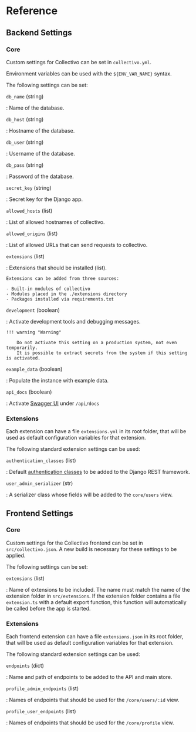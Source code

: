# Reference

## Backend Settings

### Core

Custom settings for Collectivo can be set in `collectivo.yml`.

Environment variables can be used with the `${ENV_VAR_NAME}` syntax.

The following settings can be set:

`db_name` (string)

: Name of the database.

`db_host` (string)

: Hostname of the database.

`db_user` (string)

:  Username of the database.

`db_pass` (string)

: Password of the database.

`secret_key` (string)

: Secret key for the Django app.

`allowed_hosts` (list)

: List of allowed hostnames of collectivo.

`allowed_origins` (list)

: List of allowed URLs that can send requests to collectivo.


`extensions` (list)

: Extensions that should be installed (list).

    Extensions can be added from three sources:

    - Built-in modules of collectivo
    - Modules placed in the ./extensions directory
    - Packages installed via requirements.txt

`development` (boolean)

: Activate development tools and debugging messages.

    !!! warning "Warning"

        Do not activate this setting on a production system, not even temporarily.
        It is possible to extract secrets from the system if this setting is activated.

`example_data` (boolean)

: Populate the instance with example data.

`api_docs` (boolean)

: Activate [Swagger UI](https://swagger.io/tools/swagger-ui/) under `/api/docs`


### Extensions

Each extension can have a file `extensions.yml` in its root folder,
that will be used as default configuration variables for that extension.

The following standard extension settings can be used:

`authentication_classes` (list)

: Default [authentication classes](https://www.django-rest-framework.org/api-guide/authentication/#setting-the-authentication-scheme) to be added to the Django REST framework.

`user_admin_serializer` (str)

: A serializer class whose fields will be added to the `core/users` view.

## Frontend Settings

### Core

Custom settings for the Collectivo frontend can be set in `src/collectivo.json`.
A new build is necessary for these settings to be applied.

The following settings can be set:

`extensions` (list)

: Name of extensions to be included. The name must match the name of the extension folder in `src/extensions`. If the extension folder contains a file `extension.ts`
with a default export function, this function will automatically be called before
the app is started.

### Extensions

Each frontend extension can have a file `extensions.json` in its root folder,
that will be used as default configuration variables for that extension.

The following standard extension settings can be used:

`endpoints` (dict)

: Name and path of endpoints to be added to the API and main store.

`profile_admin_endpoints` (list)

: Names of endpoints that should be used for the `/core/users/:id` view.

`profile_user_endpoints` (list)

: Names of endpoints that should be used for the `/core/profile` view.

